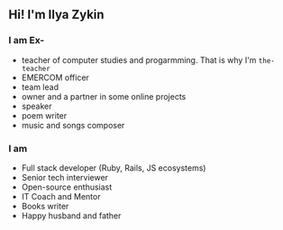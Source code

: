 ## Hi! I'm Ilya Zykin

### I am Ex-

- teacher of computer studies and progarmming. That is why I'm `the-teacher`
- EMERCOM officer
- team lead
- owner and a partner in some online projects
- speaker
- poem writer
- music and songs composer

### I am

- Full stack developer (Ruby, Rails, JS ecosystems)
- Senior tech interviewer
- Open-source enthusiast 
- IT Coach and Mentor
- Books writer
- Happy husband and father
